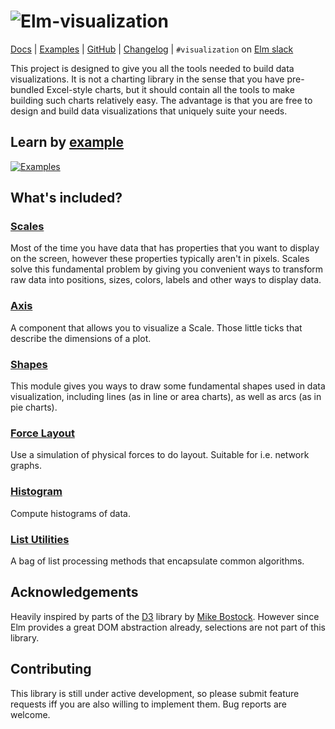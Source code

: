 # ![Elm-visualization](https://code.gampleman.eu/elm-visualization/misc/Logo@2x.png)

[Docs](http://package.elm-lang.org/packages/gampleman/elm-visualization/latest/) | [Examples](http://code.gampleman.eu/elm-visualization/) | [GitHub](https://github.com/gampleman/elm-visualization) | [Changelog](https://github.com/gampleman/elm-visualization/releases) | `#visualization` on [Elm slack](https://elmlang.herokuapp.com)

This project is designed to give you all the tools needed to build data visualizations.
It is not a charting library in the sense that you have pre-bundled Excel-style
charts, but it should contain all the tools to make building such charts relatively
easy. The advantage is that you are free to design and build data visualizations
that uniquely suite your needs.

## Learn by [example](https://code.gampleman.eu/elm-visualization/)

[![Examples](https://code.gampleman.eu/elm-visualization/misc/examples@2x.png)](https://code.gampleman.eu/elm-visualization/)

## What's included?

### [Scales](http://package.elm-lang.org/packages/gampleman/elm-visualization/latest/Visualization-Scale)

Most of the time you have data that has properties that you want to display on the
screen, however these properties typically aren't in pixels. Scales solve this
fundamental problem by giving you convenient ways to transform raw data into positions,
sizes, colors, labels and other ways to display data.

### [Axis](http://package.elm-lang.org/packages/gampleman/elm-visualization/latest/Visualization-Axis)

A component that allows you to visualize a Scale. Those little ticks that describe
the dimensions of a plot.


### [Shapes](http://package.elm-lang.org/packages/gampleman/elm-visualization/latest/Visualization-Shape)

This module gives you ways to draw some fundamental shapes used in data visualization, including lines (as in line or area charts),
as well as arcs (as in pie charts).

### [Force Layout](http://package.elm-lang.org/packages/gampleman/elm-visualization/latest/Visualization-Force)

Use a simulation of physical forces to do layout. Suitable for i.e. network graphs.

### [Histogram](http://package.elm-lang.org/packages/gampleman/elm-visualization/latest/Visualization-Histogram)

Compute histograms of data.

### [List Utilities](http://package.elm-lang.org/packages/gampleman/elm-visualization/latest/Visualization-List)

A bag of list processing methods that encapsulate common algorithms.

## Acknowledgements

Heavily inspired by parts of the [D3](https://github.com/d3/d3) library
by [Mike Bostock](https://bost.ocks.org/mike/). However since Elm provides a
great DOM abstraction already, selections are not part of this library.

## Contributing

This library is still under active development, so please submit feature requests
iff you are also willing to implement them. Bug reports are welcome.
